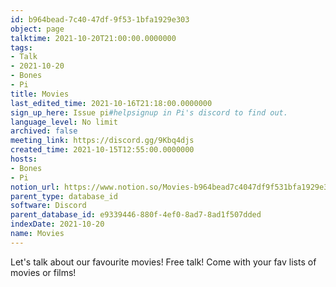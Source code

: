 ```yaml
---
id: b964bead-7c40-47df-9f53-1bfa1929e303
object: page
talktime: 2021-10-20T21:00:00.0000000
tags:
- Talk
- 2021-10-20
- Bones
- Pi
title: Movies
last_edited_time: 2021-10-16T21:18:00.0000000
sign_up_here: Issue pi#helpsignup in Pi's discord to find out.
language_level: No limit
archived: false
meeting_link: https://discord.gg/9Kbq4djs
created_time: 2021-10-15T12:55:00.0000000
hosts:
- Bones
- Pi
notion_url: https://www.notion.so/Movies-b964bead7c4047df9f531bfa1929e303
parent_type: database_id
software: Discord
parent_database_id: e9339446-880f-4ef0-8ad7-8ad1f507dded
indexDate: 2021-10-20
name: Movies
---
```


Let's talk about our favourite movies!
Free talk! Come with your fav lists of movies or films!


